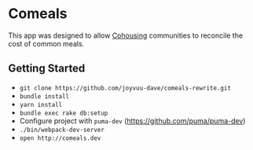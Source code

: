 # Comeals
This app was designed to allow [Cohousing](https://en.wikipedia.org/wiki/Cohousing) communities to reconcile the cost of common meals.

## Getting Started

* `git clone https://github.com/joyvuu-dave/comeals-rewrite.git`
* `bundle install`
* `yarn install`
* `bundle exec rake db:setup`
* Configure project with `puma-dev` (https://github.com/puma/puma-dev)
* `./bin/webpack-dev-server`
* `open http://comeals.dev`
